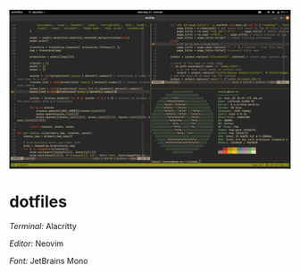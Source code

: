 ![Screenshot](screen.png)

# dotfiles

*Terminal:* Alacritty

*Editor:* Neovim

*Font:* JetBrains Mono
